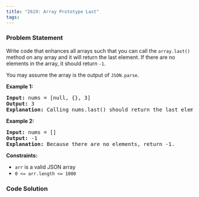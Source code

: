 ```yaml
---
title: "2619: Array Prototype Last"
tags:
---
```

### Problem Statement

<p>Write code that enhances all arrays such that you can call the <code>array.last()</code> method on any array and it will return the last element. If there are no elements in the array, it should return <code>-1</code>.</p>

<p>You may assume the array is the output of <code>JSON.parse</code>.</p>


<p><strong class="example">Example 1:</strong></p>

<pre>
<strong>Input:</strong> nums = [null, {}, 3]
<strong>Output:</strong> 3
<strong>Explanation:</strong> Calling nums.last() should return the last element: 3.
</pre>

<p><strong class="example">Example 2:</strong></p>

<pre>
<strong>Input:</strong> nums = []
<strong>Output:</strong> -1
<strong>Explanation:</strong> Because there are no elements, return -1.
</pre>


<p><strong>Constraints:</strong></p>

<ul>
	<li><code>arr</code> is a valid JSON array</li>
	<li><code>0 &lt;= arr.length &lt;= 1000</code></li>
</ul>


### Code Solution

```python

```
